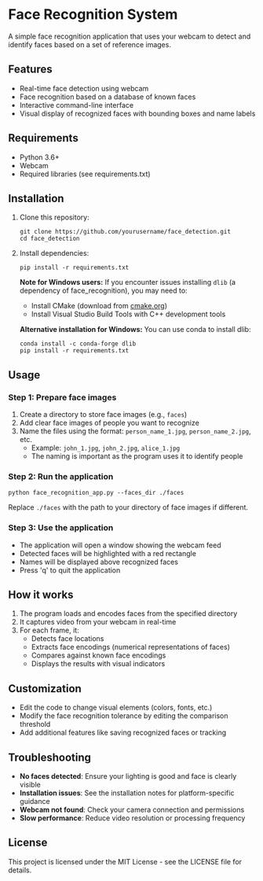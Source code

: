 # Face Recognition System

A simple face recognition application that uses your webcam to detect and identify faces based on a set of reference images.

## Features

- Real-time face detection using webcam
- Face recognition based on a database of known faces
- Interactive command-line interface
- Visual display of recognized faces with bounding boxes and name labels

## Requirements

- Python 3.6+
- Webcam
- Required libraries (see requirements.txt)

## Installation

1. Clone this repository:
   ```
   git clone https://github.com/yourusername/face_detection.git
   cd face_detection
   ```

2. Install dependencies:
   ```
   pip install -r requirements.txt
   ```

   **Note for Windows users:** 
   If you encounter issues installing `dlib` (a dependency of face_recognition), you may need to:
   - Install CMake (download from [cmake.org](https://cmake.org/download/))
   - Install Visual Studio Build Tools with C++ development tools

   **Alternative installation for Windows:**
   You can use conda to install dlib:
   ```
   conda install -c conda-forge dlib
   pip install -r requirements.txt
   ```

## Usage

### Step 1: Prepare face images

1. Create a directory to store face images (e.g., `faces`)
2. Add clear face images of people you want to recognize
3. Name the files using the format: `person_name_1.jpg`, `person_name_2.jpg`, etc.
   - Example: `john_1.jpg`, `john_2.jpg`, `alice_1.jpg`
   - The naming is important as the program uses it to identify people

### Step 2: Run the application

```
python face_recognition_app.py --faces_dir ./faces
```

Replace `./faces` with the path to your directory of face images if different.

### Step 3: Use the application

- The application will open a window showing the webcam feed
- Detected faces will be highlighted with a red rectangle
- Names will be displayed above recognized faces
- Press 'q' to quit the application

## How it works

1. The program loads and encodes faces from the specified directory
2. It captures video from your webcam in real-time
3. For each frame, it:
   - Detects face locations
   - Extracts face encodings (numerical representations of faces)
   - Compares against known face encodings
   - Displays the results with visual indicators

## Customization

- Edit the code to change visual elements (colors, fonts, etc.)
- Modify the face recognition tolerance by editing the comparison threshold
- Add additional features like saving recognized faces or tracking

## Troubleshooting

- **No faces detected**: Ensure your lighting is good and face is clearly visible
- **Installation issues**: See the installation notes for platform-specific guidance
- **Webcam not found**: Check your camera connection and permissions
- **Slow performance**: Reduce video resolution or processing frequency

## License

This project is licensed under the MIT License - see the LICENSE file for details. 